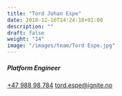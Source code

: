 ```yaml
---
title: "Tord Johan Espe"
date: 2018-12-16T14:24:18+01:00
description: ""
draft: false
weight: "14"
image: "/images/team/Tord Espe.jpg"
---
```

##### Platform Engineer
<a class="phoneto" href="tel:+47 988 98 784"><i class="fas fa-phone"></i>+47 988 98 784</a>
<a class="mailto" href="mailto:tord.espe@ignite.no"><i class="fas fa-envelope"></i></i>tord.espe@ignite.no</a>